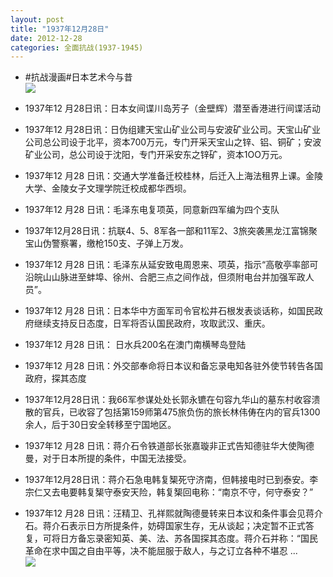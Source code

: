 ```yaml
---
layout: post
title: "1937年12月28日"
date: 2012-12-28
categories: 全面抗战(1937-1945)
---
```


<meta name="referrer" content="no-referrer" />

- #抗战漫画#日本艺术今与昔 <br/><img src="https://ww1.sinaimg.cn/large/aca367d8jw1e09prmha5pj.jpg" />

- 1937年12 月28日讯：日本女间谍川岛芳子（金壁辉）潜至香港进行间谍活动 

- 1937年12 月28日讯：日伪组建天宝山矿业公司与安波矿业公司。天宝山矿业公司总公司设于北平，资本700万元，专门开采天宝山之锌、铝、铜矿；安波矿业公司，总公司设于沈阳，专门开采安东之锌矿，资本1OO万元。 

- 1937年12 月28 日讯：交通大学准备迁校桂林，后迁入上海法租界上课。金陵大学、金陵女子文理学院迁校成都华西坝。 

- 1937年12 月28 日讯：毛泽东电复项英，同意新四军编为四个支队 

- 1937年12月28日讯：抗联4、5、8军各一部和11军2、3旅突袭黑龙江富锦聚宝山伪警察署，缴枪150支、子弹上万发。  

- 1937年12 月28 日讯：毛泽东从延安致电周恩来、项英，指示“高敬亭率部可沿皖山山脉进至蚌埠、徐州、合肥三点之间作战，但须附电台并加强军政人员”。 

- 1937年12 月28 日讯：日本华中方面军司令官松井石根发表谈话称，如国民政府继续支持反日态度，日军将否认国民政府，攻取武汉、重庆。 

- 1937年12 月28 日讯： 日水兵200名在澳门南横琴岛登陆 

- 1937年12 月28 日讯：外交部奉命将日本议和备忘录电知各驻外使节转告各国政府，探其态度 

- 1937年12月28日讯：我66军参谋处处长郭永镳在句容九华山的墓东村收容溃散的官兵，已收容了包括第159师第475旅负伤的旅长林伟俦在内的官兵1300余人，后于30日安全转移至宁国地区。 

- 1937年12 月28 日讯：蒋介石令铁道部长张嘉璇非正式告知德驻华大使陶德曼，对于日本所提的条件，中国无法接受。 

- 1937年12月28日讯：蒋介石急电韩复榘死守济南，但韩接电时已到泰安。李宗仁又去电要韩复榘守泰安天险，韩复榘回电称：“南京不守，何守泰安？” 

- 1937年12 月28 日讯：汪精卫、孔祥熙就陶德曼转来日本议和条件事会见蒋介石。蒋介石表示日方所提条件，妨碍国家生存，无从谈起；决定暂不正式答复，可将日方备忘录密知英、美、法、苏各国探其态度。蒋介石并称：“国民革命在求中国之自由平等，决不能屈服于敌人，与之订立各种不堪忍 ...  <br/><img src="https://ww4.sinaimg.cn/large/aca367d8jw1e092cwspztj.jpg" />

